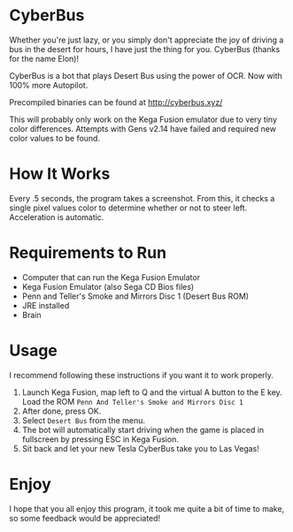 # CyberBus
Whether you're just lazy, or you simply don't appreciate the joy of driving a bus in the desert for hours, I have just the thing for you. CyberBus (thanks for the name Elon)!

CyberBus is a bot that plays Desert Bus using the power of OCR. Now with 100% more Autopilot.

Precompiled binaries can be found at http://cyberbus.xyz/

This will probably only work on the Kega Fusion emulator due to very tiny color differences. Attempts with Gens v2.14 have failed and required new color values to be found.

# How It Works
Every .5 seconds, the program takes a screenshot. From this, it checks a single pixel values color to determine whether or not to steer left. Acceleration is automatic.

# Requirements to Run
- Computer that can run the Kega Fusion Emulator
- Kega Fusion Emulator (also Sega CD Bios files)
- Penn and Teller's Smoke and Mirrors Disc 1 (Desert Bus ROM)
- JRE installed
- Brain

# Usage
I recommend following these instructions if you want it to work properly.

1. Launch Kega Fusion, map left to Q and the virtual A button to the E key. Load the ROM ```Penn And Teller's Smoke and Mirrors Disc 1```
2. After done, press OK.
3. Select ```Desert Bus``` from the menu.
4. The bot will automatically start driving when the game is placed in fullscreen by pressing ESC in Kega Fusion.
5. Sit back and let your new Tesla CyberBus take you to Las Vegas!
 
# Enjoy
I hope that you all enjoy this program, it took me quite a bit of time to make, so some feedback would be appreciated!
